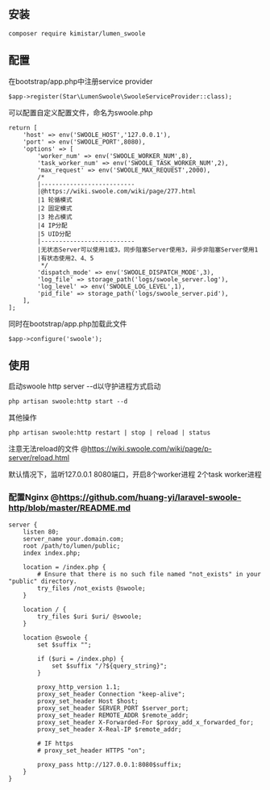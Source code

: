 ## 安装
```
composer require kimistar/lumen_swoole
```

## 配置

在bootstrap/app.php中注册service provider
```
$app->register(Star\LumenSwoole\SwooleServiceProvider::class);
```

可以配置自定义配置文件，命名为swoole.php
```
return [
    'host' => env('SWOOLE_HOST','127.0.0.1'),
    'port' => env('SWOOLE_PORT',8080),
    'options' => [
        'worker_num' => env('SWOOLE_WORKER_NUM',8),
        'task_worker_num' => env('SWOOLE_TASK_WORKER_NUM',2),
        'max_request' => env('SWOOLE_MAX_REQUEST',2000),
        /*
        |--------------------------
        |@https://wiki.swoole.com/wiki/page/277.html
        |1 轮循模式
        |2 固定模式
        |3 抢占模式
        |4 IP分配
        |5 UID分配
        |--------------------------
        |无状态Server可以使用1或3，同步阻塞Server使用3，异步非阻塞Server使用1
        |有状态使用2、4、5
         */
        'dispatch_mode' => env('SWOOLE_DISPATCH_MODE',3),
        'log_file' => storage_path('logs/swoole_server.log'),
        'log_level' => env('SWOOLE_LOG_LEVEL',1), 
        'pid_file' => storage_path('logs/swoole_server.pid'),
    ],
];
```
同时在bootstrap/app.php加载此文件

```
$app->configure('swoole');
```

## 使用

启动swoole http server --d以守护进程方式启动
```
php artisan swoole:http start --d
```

其他操作

```
php artisan swoole:http restart | stop | reload | status
```

注意无法reload的文件 @https://wiki.swoole.com/wiki/page/p-server/reload.html

默认情况下，监听127.0.0.1 8080端口，开启8个worker进程 2个task worker进程

### 配置Nginx @https://github.com/huang-yi/laravel-swoole-http/blob/master/README.md

```nginx
server {
    listen 80;
    server_name your.domain.com;
    root /path/to/lumen/public;
    index index.php;

    location = /index.php {
        # Ensure that there is no such file named "not_exists" in your "public" directory.
        try_files /not_exists @swoole;
    }

    location / {
        try_files $uri $uri/ @swoole;
    }

    location @swoole {
        set $suffix "";
        
        if ($uri = /index.php) {
            set $suffix "/?${query_string}";
        }
    
        proxy_http_version 1.1;
        proxy_set_header Connection "keep-alive";
        proxy_set_header Host $host;
        proxy_set_header SERVER_PORT $server_port;
        proxy_set_header REMOTE_ADDR $remote_addr;
        proxy_set_header X-Forwarded-For $proxy_add_x_forwarded_for;
        proxy_set_header X-Real-IP $remote_addr;

        # IF https
        # proxy_set_header HTTPS "on";

        proxy_pass http://127.0.0.1:8080$suffix;
    }
}
```
